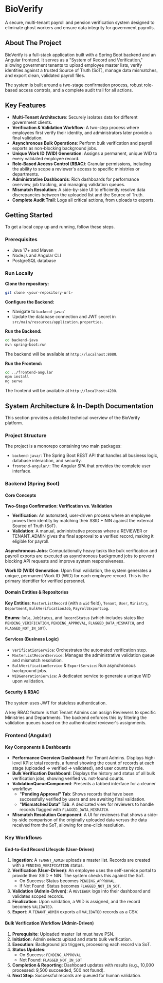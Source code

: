 # BioVerify

A secure, multi-tenant payroll and pension verification system designed to eliminate ghost workers and ensure data integrity for government payrolls.

## About The Project

BioVerify is a full-stack application built with a Spring Boot backend and an Angular frontend. It serves as a "System of Record and Verification," allowing government tenants to upload employee master lists, verify identities against a trusted Source of Truth (SoT), manage data mismatches, and export clean, validated payroll files.

The system is built around a two-stage confirmation process, robust role-based access controls, and a complete audit trail for all actions.

## Key Features

- **Multi-Tenant Architecture**: Securely isolates data for different government clients.
- **Verification & Validation Workflow**: A two-step process where employees first verify their identity, and administrators later provide a final validation.
- **Asynchronous Bulk Operations**: Perform bulk verification and payroll exports as non-blocking background jobs.
- **Unique Work ID (WID) Generation**: Assigns a permanent, unique WID to every validated employee record.
- **Role-Based Access Control (RBAC)**: Granular permissions, including the ability to scope a reviewer's access to specific ministries or departments.
- **Administrative Dashboards**: Rich dashboards for performance overview, job tracking, and managing validation queues.
- **Mismatch Resolution**: A side-by-side UI to efficiently resolve data discrepancies between the uploaded list and the Source of Truth.
- **Complete Audit Trail**: Logs all critical actions, from uploads to exports.

## Getting Started

To get a local copy up and running, follow these steps.

### Prerequisites

- Java 17+ and Maven
- Node.js and Angular CLI
- PostgreSQL database

### Run Locally

**Clone the repository:**

```bash
git clone <your-repository-url>
```

**Configure the Backend:**

- Navigate to `backend-java/`
- Update the database connection and JWT secret in `src/main/resources/application.properties`.

**Run the Backend:**

```bash
cd backend-java
mvn spring-boot:run
```

The backend will be available at `http://localhost:8080`.

**Run the Frontend:**

```bash
cd ../frontend-angular
npm install
ng serve
```

The frontend will be available at `http://localhost:4200`.

## System Architecture & In-Depth Documentation

This section provides a detailed technical overview of the BioVerify platform.

### Project Structure

The project is a monorepo containing two main packages:

- `backend-java/`: The Spring Boot REST API that handles all business logic, database interaction, and security.
- `frontend-angular/`: The Angular SPA that provides the complete user interface.

### Backend (Spring Boot)

#### Core Concepts

**Two-Stage Confirmation: Verification vs. Validation**

- **Verification**: An automated, user-driven process where an employee proves their identity by matching their SSID + NIN against the external Source of Truth (SoT).
- **Validation**: A manual, administrative process where a REVIEWER or TENANT_ADMIN gives the final approval to a verified record, making it eligible for payroll.

**Asynchronous Jobs**: Computationally heavy tasks like bulk verification and payroll exports are executed as asynchronous background jobs to prevent blocking API requests and improve system responsiveness.

**Work ID (WID) Generation**: Upon final validation, the system generates a unique, permanent Work ID (WID) for each employee record. This is the primary identifier for verified personnel.

#### Domain Entities & Repositories

**Key Entities**: `MasterListRecord` (with a `wid` field), `Tenant`, `User`, `Ministry`, `Department`, `BulkVerificationJob`, `PayrollExportLog`.

**Enums**: `Role`, `JobStatus`, and `RecordStatus` (which includes states like `PENDING_VERIFICATION`, `PENDING_APPROVAL`, `FLAGGED_DATA_MISMATCH`, and `FLAGGED_NOT_IN_SOT`).

#### Services (Business Logic)

- `VerificationService`: Orchestrates the automated verification step.
- `MasterListRecordService`: Manages the administrative validation queue and mismatch resolution.
- `BulkVerificationService` & `ExportService`: Run asynchronous background jobs.
- `WIDGenerationService`: A dedicated service to generate a unique WID upon validation.

#### Security & RBAC

The system uses JWT for stateless authentication.

A key RBAC feature is that Tenant Admins can assign Reviewers to specific Ministries and Departments. The backend enforces this by filtering the validation queues based on the authenticated reviewer's assignments.

### Frontend (Angular)

#### Key Components & Dashboards

- **Performance Overview Dashboard**: For Tenant Admins. Displays high-level KPIs: total records, a funnel showing the count of records at each stage (uploaded -> verified -> validated), and user counts by role.
- **Bulk Verification Dashboard**: Displays the history and status of all bulk verification jobs, showing verified vs. not-found counts.
- **ValidationQueueComponent**: Presents a tabbed interface for a cleaner workflow:
  - **"Pending Approval" Tab**: Shows records that have been successfully verified by users and are awaiting final validation.
  - **"Mismatched Data" Tab**: A dedicated view for reviewers to handle records flagged with `FLAGGED_DATA_MISMATCH`.
- **Mismatch Resolution Component**: A UI for reviewers that shows a side-by-side comparison of the originally uploaded data versus the data received from the SoT, allowing for one-click resolution.

### Key Workflows

#### End-to-End Record Lifecycle (User-Driven)

1. **Ingestion**: A `TENANT_ADMIN` uploads a master list. Records are created with a `PENDING_VERIFICATION` status.
2. **Verification (User-Driven)**: An employee uses the self-service portal to provide their SSID + NIN. The system checks this against the SoT.
   - On Success: Status becomes `PENDING_APPROVAL`.
   - If Not Found: Status becomes `FLAGGED_NOT_IN_SOT`.
3. **Validation (Admin-Driven)**: A `REVIEWER` logs into their dashboard and validates scoped records.
4. **Finalization**: Upon validation, a WID is assigned, and the record becomes `VALIDATED`.
5. **Export**: A `TENANT_ADMIN` exports all `VALIDATED` records as a CSV.

#### Bulk Verification Workflow (Admin-Driven)

1. **Prerequisite**: Uploaded master list must have PSN.
2. **Initiation**: Admin selects upload and starts bulk verification.
3. **Execution**: Background job triggers, processing each record via SoT.
4. **Status Updates**:
   - On Success: `PENDING_APPROVAL`
   - Not Found: `FLAGGED_NOT_IN_SOT`
5. **Completion & Reporting**: Dashboard updates with results (e.g., 10,000 processed: 9,500 succeeded, 500 not found).
6. **Next Step**: Successful records are queued for human validation.
